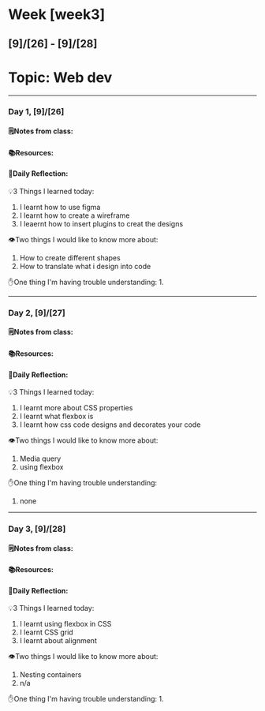 # Week [week3]
## [9]/[26] - [9]/[28]

# Topic: Web dev

___

### Day 1, [9]/[26]

#### 🗒️Notes from class:

#### 📚Resources:


#### 💭Daily Reflection:

💡3 Things I learned today:
1. I learnt how to use figma 
2. I learnt how to create a wireframe
3. I leaernt how to insert plugins to creat the designs

👁️Two things I would like to know more about:
1. How to create different shapes
2. How to translate what i design into code

✋One thing I'm having trouble understanding:
1. 


___

### Day 2, [9]/[27] 

#### 🗒️Notes from class:

#### 📚Resources:


#### 💭Daily Reflection:

💡3 Things I learned today:
1. I learnt more about CSS properties
2. I learnt what flexbox is 
3. I learnt how css code designs and decorates your code

👁️Two things I would like to know more about:
1. Media query 
2. using  flexbox 

✋One thing I'm having trouble understanding:
1. none

___

### Day 3, [9]/[28]
#### 🗒️Notes from class:

#### 📚Resources:


#### 💭Daily Reflection:

💡3 Things I learned today:
1. I learnt using flexbox in CSS
2. I learnt CSS grid
3. I learnt about alignment 

👁️Two things I would like to know more about:
1. Nesting containers
2. n/a

✋One thing I'm having trouble understanding:
1. 
 

